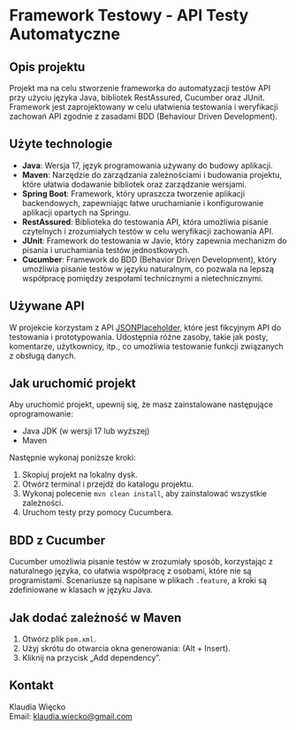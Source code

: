 # Framework Testowy - API Testy Automatyczne

## Opis projektu

Projekt ma na celu stworzenie frameworka do automatyzacji testów API przy użyciu języka Java, bibliotek RestAssured, Cucumber oraz JUnit. Framework jest zaprojektowany w celu ułatwienia testowania i weryfikacji zachowań API zgodnie z zasadami BDD (Behaviour Driven Development).

## Użyte technologie

- **Java**: Wersja 17, język programowania używany do budowy aplikacji.
- **Maven**: Narzędzie do zarządzania zależnościami i budowania projektu, które ułatwia dodawanie bibliotek oraz zarządzanie wersjami.
- **Spring Boot**: Framework, który upraszcza tworzenie aplikacji backendowych, zapewniając łatwe uruchamianie i konfigurowanie aplikacji opartych na Springu.
- **RestAssured**: Biblioteka do testowania API, która umożliwia pisanie czytelnych i zrozumiałych testów w celu weryfikacji zachowania API.
- **JUnit**: Framework do testowania w Javie, który zapewnia mechanizm do pisania i uruchamiania testów jednostkowych.
- **Cucumber**: Framework do BDD (Behavior Driven Development), który umożliwia pisanie testów w języku naturalnym, co pozwala na lepszą współpracę pomiędzy zespołami technicznymi a nietechnicznymi.

## Używane API

W projekcie korzystam z API [JSONPlaceholder](https://jsonplaceholder.typicode.com), które jest fikcyjnym API do testowania i prototypowania. Udostępnia różne zasoby, takie jak posty, komentarze, użytkownicy, itp., co umożliwia testowanie funkcji związanych z obsługą danych.

## Jak uruchomić projekt

Aby uruchomić projekt, upewnij się, że masz zainstalowane następujące oprogramowanie:

- Java JDK (w wersji 17 lub wyższej)
- Maven

Następnie wykonaj poniższe kroki:

1. Skopiuj projekt na lokalny dysk.
2. Otwórz terminal i przejdź do katalogu projektu.
3. Wykonaj polecenie `mvn clean install`, aby zainstalować wszystkie zależności.
4. Uruchom testy przy pomocy Cucumbera.

## BDD z Cucumber

Cucumber umożliwia pisanie testów w zrozumiały sposób, korzystając z naturalnego języka, co ułatwia współpracę z osobami, które nie są programistami. Scenariusze są napisane w plikach `.feature`, a kroki są zdefiniowane w klasach w języku Java.

## Jak dodać zależność w Maven

1. Otwórz plik `pom.xml`.
2. Użyj skrótu do otwarcia okna generowania: (Alt + Insert).
3. Kliknij na przycisk „Add dependency”.

## Kontakt

Klaudia Więcko  
Email: [klaudia.wiecko@gmail.com](mailto:klaudia.wiecko@gmail.com)

